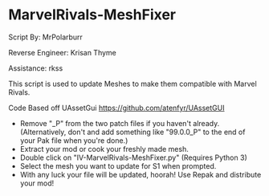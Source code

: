 # MarvelRivals-MeshFixer

Script By: MrPolarburr

Reverse Engineer: Krisan Thyme

Assistance: rkss


This script is used to update Meshes to make them compatible with Marvel Rivals.

Code Based off UAssetGui https://github.com/atenfyr/UAssetGUI

- Remove "_P" from the two patch files if you haven't already.
  (Alternatively, don't and add something like "99.0.0_P" to the end of your Pak file when you're done.)
- Extract your mod or cook your freshly made mesh.
- Double click on "IV-MarvelRivals-MeshFixer.py" (Requires Python 3)
- Select the mesh you want to update for S1 when prompted.
- With any luck your file will be updated, hoorah! Use Repak and distribute your mod!

